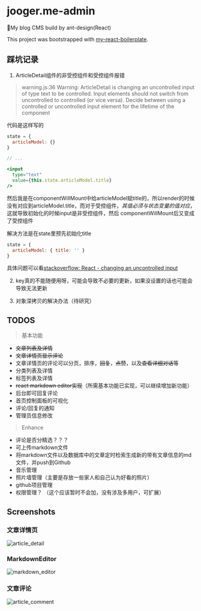 # jooger.me-admin

🤜My blog CMS build by ant-design(React)

This project was bootstrapped with [my-react-boilerplate](https://github.com/jo0ger/my-react-boilerplate).

## 踩坑记录

1. ArticleDetail组件的非受控组件和受控组件报错

> warning.js:36 Warning: ArticleDetail is changing an uncontrolled input of type text to be controlled. Input elements should not switch from uncontrolled to controlled (or vice versa). Decide between using a controlled or uncontrolled input element for the lifetime of the component

代码是这样写的

``` jsx
state = {
  articleModel: {}
}

// ...

<input
  type="text"
  value={this.state.articleModel.title}
/>
```

然后我是在componentWillMount中给articleModel赋title的，所以render的时候没有对应到articleModel.title，而对于受控组件，*其值必须与状态变量的值对应*，这就导致初始化的时候input是非受控组件，然后
componentWillMount后又变成了受控组件

解决方法是在state里预先初始化title

``` jsx
state = {
  articleModel: { title: '' }
}
```

具体问题可以看[stackoverflow: React - changing an uncontrolled input](https://stackoverflow.com/questions/37427508/react-changing-an-uncontrolled-input)

2. key真的不能随便用呀，可能会导致不必要的更新，如果没设置的话也可能会导致无法更新

3. 对象深拷贝的解决办法（待研究）



## TODOS

> 基本功能

* ~~文章列表及详情~~
* ~~文章详情页显示评论~~
* 文章详情页的评论可以分页，排序，~~回复~~，~~点赞~~，以及~~查看详细对话~~等
* 分类列表及详情
* 标签列表及详情
* ~~react markdown editor实现~~（所需基本功能已实现，可以继续增加新功能）
* 后台即可回复评论
* 首页控制面板的可视化
* 评论/回复的通知
* 管理员信息修改

> Enhance

* 评论是否分精选？？？
* 可上传markdown文件
* 将markdown文件以及数据库中的文章定时检索生成新的带有文章信息的md文件，并push到Github
* 音乐管理
* 照片墙管理（主要是存放一些家人和自己认为好看的照片）
* github项目管理
* 权限管理？ （这个应该暂时不会加，没有涉及多用户，可扩展）

## Screenshots

### 文章详情页

![article_detail](https://raw.githubusercontent.com/jo0ger/jooger.me-admin/master/screenshots/article_detail.png)

### MarkdownEditor

![markdown_editor](https://raw.githubusercontent.com/jo0ger/jooger.me-admin/master/screenshots/markdown_editor.png)

### 文章评论

![article_comment](https://raw.githubusercontent.com/jo0ger/jooger.me-admin/master/screenshots/article_comment.png)
